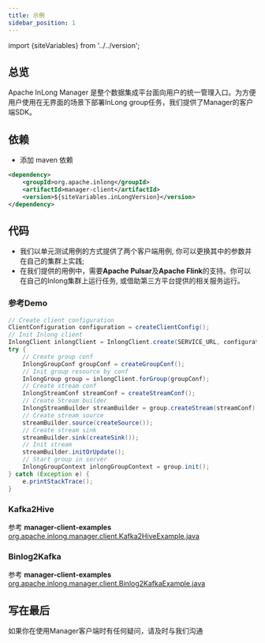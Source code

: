 ```yaml
---
title: 示例
sidebar_position: 1
---
```


import {siteVariables} from '../../version';

## 总览

Apache InLong Manager 是整个数据集成平台面向用户的统一管理入口。为方便用户使用在无界面的场景下部署InLong group任务，我们提供了Manager的客户端SDK。

## 依赖

- 添加 maven 依赖
```xml
<dependency>
    <groupId>org.apache.inlong</groupId>
    <artifactId>manager-client</artifactId>
    <version>${siteVariables.inLongVersion}</version>
</dependency>
```

## 代码

- 我们以单元测试用例的方式提供了两个客户端用例, 你可以更换其中的参数并在自己的集群上实践;
- 在我们提供的用例中，需要**Apache Pulsar**及**Apache Flink**的支持。你可以在自己的Inlong集群上运行任务, 或借助第三方平台提供的相关服务运行。

### 参考Demo

```java
// Create client configuration
ClientConfiguration configuration = createClientConfig();
// Init Inlong client
InlongClient inlongClient = InlongClient.create(SERVICE_URL, configuration);
try {
    // Create group conf
    InlongGroupConf groupConf = createGroupConf();
    // Init group resource by conf
    InlongGroup group = inlongClient.forGroup(groupConf);
    // Create stream conf
    InlongStreamConf streamConf = createStreamConf();
    // Create Stream builder 
    InlongStreamBuilder streamBuilder = group.createStream(streamConf);
    // Create stream source
    streamBuilder.source(createSource());
    // Create stream sink
    streamBuilder.sink(createSink());
    // Init stream 
    streamBuilder.initOrUpdate();
    // Start group in server
    InlongGroupContext inlongGroupContext = group.init();
} catch (Exception e) {
    e.printStackTrace();
}
```

### Kafka2Hive

参考 **manager-client-examples**
[org.apache.inlong.manager.client.Kafka2HiveExample.java](https://github.com/apache/inlong/blob/master/inlong-manager/manager-client-examples/src/test/java/org/apache/inlong/manager/client/Kafka2HiveExample.java)

### Binlog2Kafka

参考 **manager-client-examples**
[org.apache.inlong.manager.client.Binlog2KafkaExample.java](https://github.com/apache/inlong/blob/master/inlong-manager/manager-client-examples/src/test/java/org/apache/inlong/manager/client/Binlog2KafkaExample.java)

## 写在最后

如果你在使用Manager客户端时有任何疑问，请及时与我们沟通